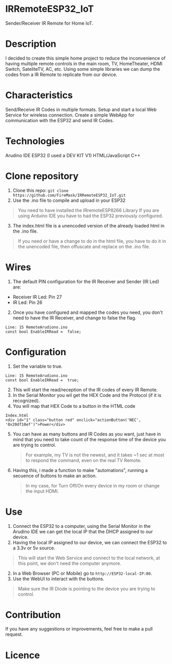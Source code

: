 
# IRRemoteESP32_IoT
Sender/Receiver IR Remote for Home IoT.

# Description

I decided to create this simple home project to reduce the inconvenience of having multiple remote controls in the main room, TV, HomeTheater, HDMI Switch, SateliteTV, AC, etc.
Using some simple libraries we can dump the codes from a IR Remote to replicate from our device.

# Characteristics
Send/Receive IR Codes in multiple formats.
Setup and start a local Web Service for wireless connection.
Create a simple WebApp for communication with the ESP32 and send IR Codes.

# Technologies

Arudino IDE
ESP32 (I used a DEV KIT V1)
HTML/JavaScript
C++

# Clone repository

1. Clone this repo: `git clone https://github.com/FireMask/IRRemoteESP32_IoT.git`
2. Use the .ino file to compile and upload in your ESP32
> You need to have installed the IRremoteESP8266 Library
> If you are using Arduino IDE you have to had the ESP32 previously configured.
3. The index.html file is a unencoded version of the already loaded html in the .ino file.
> If you need or have a change to do in the html file, you have to do it in the unencoded file, then offuscate and replace on the .ino file.

# Wires

1. The default PIN configuration for the IR Receiver and Sender (IR Led) are:
- Receiver IR Led: Pin 27
- IR Led: Pin 26
2. Once you have configured and mapped the codes you need, you don't need to have the IR Receiver, and change to false the flag. 
  ```
Line: 15 RemoteArudiono.ino
const bool EnableIRRead =  false;
```

# Configuration

  1. Set the variable to true.
  ```
Line: 15 RemoteArudiono.ino
const bool EnableIRRead =  true;
```
2. This will start the read/reception of the IR codes of every IR Remote.
3. In the Serial Monitor you wil get the HEX Code and the Protocol (if it is recognized).
4. You will map that HEX Code to a button in the HTML code
  ```
Index.html
<div id="1" class="button red" onclick="actionButton('NEC', '0x20df10ef')">Power</div>
```
5. You can have as many buttons and IR Codes as you want, just have in mind that you need to take count of the response time of the device you are trying to control.
	> For example, my TV is not the newest, and it takes ~1 sec at most to respond the command, even on the real TV Remote.
6. Having this, i made a function to make "automations", running a secuence of buttons to make an action.
	> In my case, for Turn Off/On every device in my room or change the input HDMI. 

# Use

1. Connect the ESP32 to a computer, using the Serial Monitor in the Arudino IDE we can get the local IP that the DHCP assigned to our device.
2. Having the local IP assigned to our device, we can connect the ESP32 to a 3.3v or 5v source.
> This will start the Web Service and connect to the local network, at this point, we don't need the computer anymore.
2. In a Web Browser (PC or Mobile) go to `http://ESP32-local-IP:80`.
3. Use the WebUI to interact with the buttons.
> Make sure the IR Diode is pointing to the device you are trying to control.

# Contribution
If you have any suggestions or improvements, feel free to make a pull request.

# Licence
